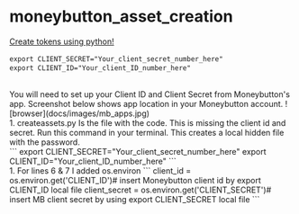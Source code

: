 # moneybutton_asset_creation
<u>Create tokens using python!</u>

````
export CLIENT_SECRET="Your_client_secret_number_here"
export CLIENT_ID="Your_client_ID_number_here"
````
<br />
You will need to set up your Client ID and Client Secret from Moneybutton's app. Screenshot below shows app location in your Moneybutton account. 
![browser](docs/images/mb_apps.jpg)
<br />
1. createassets.py Is the file with the code. This is missing the client id and secret. Run this command in your terminal. This creates a local hidden file with the password.
<br />
```
export CLIENT_SECRET="Your_client_secret_number_here"
export CLIENT_ID="Your_client_ID_number_here"
```
<br />
1. For lines 6 & 7 I added os.environ
```
client_id = os.environ.get('CLIENT_ID')# insert Moneybutton
client id by export CLIENT_ID local file
client_secret = os.environ.get('CLIENT_SECRET')# insert MB client secret by using export CLIENT_SECRET local file
```
